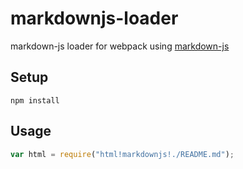 # markdownjs-loader
markdown-js loader for webpack using [markdown-js](https://github.com/evilstreak/markdown-js)

## Setup

```
npm install
```

## Usage 

```javascript
var html = require("html!markdownjs!./README.md");
```
